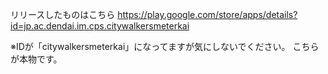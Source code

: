 リリースしたものはこちら
  <https://play.google.com/store/apps/details?id=jp.ac.dendai.im.cps.citywalkersmeterkai>
  
※IDが「citywalkersmeterkai」になってますが気にしないでください。
  こちらが本物です。